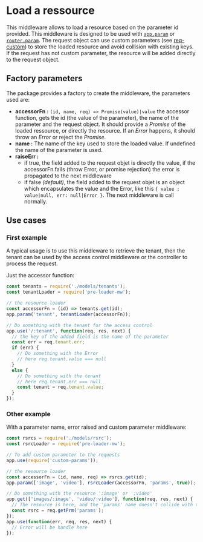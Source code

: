 # Load a ressource
This middleware allows to load a resource based on the parameter id provided. 
This middleware is designed to be used with 
[`app.param`](http://expressjs.com/en/4x/api.html#app.param) or 
[`router.param`](http://expressjs.com/en/4x/api.html#router.param).
The request object can use custom parameters (see 
[req-custom](https://github.com/benco1967/req-custom)) to store the loaded 
resource and avoid collision with existing keys. If the request has not
custom parameter, the resource will be added directly to the request object.

## Factory parameters
The package provides a factory to create the middleware, the parameters used are:

+ **accessorFn :** `(id, name, req) => Promise(value)|value` the accessor function,
gets the id (the value of the parameter), the name of the parameter and the request 
object. It should provide a *Promise* of the loaded ressource, or directly the 
resource. If an *Error* happens, it should throw an *Error* or reject the *Promise*.
+ **name :** The name of the key used to store the loaded value. If undefined 
the name of the parameter is used.
+ **raiseErr :**
  - if true, the field added to the request objet is directly the value, if the 
  accessorFn fails (throw Error, or promise rejection) the error is propagated 
  to the next middleware
  - if false *(default)*, the field added to the request objet is an object 
  which encapsulates the value and the Error, like this 
  `{ value : value|null, err: null|Error }`. The next middleware is call 
  normally.

## Use cases


### First example
A typical usage is to use this middleware to retrieve the tenant, then the tenant 
can be used by the access control middleware or the controller to process the 
request.

Just the accessor function:
```javascript
const tenants = require('./models/tenants');
const tenantLoader = require('pre-loader-mw');

// the resource loader
const accessorFn = (id) => tenants.get(id);
app.param('tenant', tenantLoader(accessorFn));

// Do something with the tenant for the access control
app.use('/:tenant', function(req, res, next) {
  // the key of the added field is the name of the parameter
  const err = req.tenant.err;
  if (err) {
    // Do something with the Error
    // here req.tenant.value === null
  }
  else {
    // Do something with the tenant
    // here req.tenant.err === null
    const tenant = req.tenant.value;
  }
});
```

### Other example
With a parameter name, error raised and custom parameter middleware:
```javascript
const rsrcs = require('./models/rsrc');
const rsrcLoader = require('pre-loader-mw');

// To add custom parameter to the requests
app.use(require('custom-params'));

// the resource loader
const accessorFn = (id, name, req) => rsrcs.get(id);
app.param(['image', 'video'], rsrcLoader(accessorFn, 'params', true));

// Do something with the resource ':image' or ':video'
app.get(['images/:image', 'video/:video'], function(req, res, next) {
  // The resource is here, and the 'params' name doesn't collide with the req.params
  const rsrc = req.getPrm('params');
});
app.use(function(err, req, res, next) {
  // Error will be handle here
});
```

